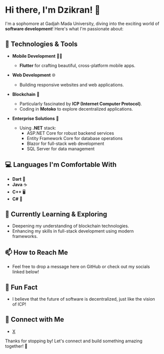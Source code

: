 # Hi there, I'm Dzikran! 👋

I'm a sophomore at Gadjah Mada University, diving into the exciting world of **software development**! Here's what I'm passionate about:

## 🚀 Technologies & Tools

- **Mobile Development** 🧑‍💻
  - **Flutter** for crafting beautiful, cross-platform mobile apps.

- **Web Development** 🌐
  - Building responsive websites and web applications.

- **Blockchain** 🔗
  - Particularly fascinated by **ICP (Internet Computer Protocol)**.
  - Coding in **Motoko** to explore decentralized applications.

- **Enterprise Solutions** 🏢
  - Using **.NET** stack:
    - ASP.NET Core for robust backend services
    - Entity Framework Core for database operations
    - Blazor for full-stack web development
    - SQL Server for data management

## 💻 Languages I'm Comfortable With

- **Dart** 🌟
- **Java** ☕
- **C++** 🖥️
- **C#** 🔧

## 🌱 Currently Learning & Exploring

- Deepening my understanding of blockchain technologies.
- Enhancing my skills in full-stack development using modern frameworks.

## 📫 How to Reach Me

- Feel free to drop a message here on GitHub or check out my socials linked below!

## 🌟 Fun Fact

- I believe that the future of software is decentralized, just like the vision of ICP!

## 🔗 Connect with Me

- [X](https://x.com/Ruzieqqizeq)

Thanks for stopping by! Let's connect and build something amazing together! 🚀

